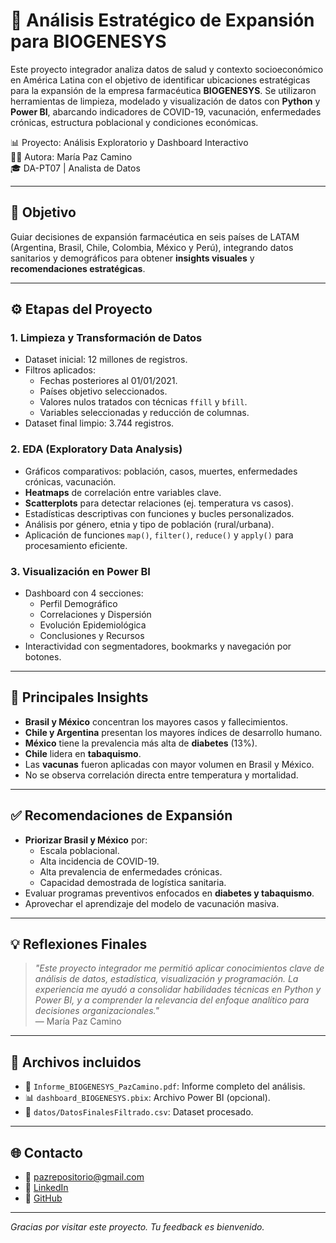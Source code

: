# 🧬 Análisis Estratégico de Expansión para BIOGENESYS

Este proyecto integrador analiza datos de salud y contexto socioeconómico en América Latina con el objetivo de identificar ubicaciones estratégicas para la expansión de la empresa farmacéutica **BIOGENESYS**. Se utilizaron herramientas de limpieza, modelado y visualización de datos con **Python** y **Power BI**, abarcando indicadores de COVID-19, vacunación, enfermedades crónicas, estructura poblacional y condiciones económicas.

📊 Proyecto: Análisis Exploratorio y Dashboard Interactivo  
👩‍💻 Autora: María Paz Camino  
🎓 DA-PT07 | Analista de Datos  

---

## 🎯 Objetivo

Guiar decisiones de expansión farmacéutica en seis países de LATAM (Argentina, Brasil, Chile, Colombia, México y Perú), integrando datos sanitarios y demográficos para obtener **insights visuales** y **recomendaciones estratégicas**.

---

## ⚙️ Etapas del Proyecto

### 1. **Limpieza y Transformación de Datos**
- Dataset inicial: 12 millones de registros.
- Filtros aplicados:
  - Fechas posteriores al 01/01/2021.
  - Países objetivo seleccionados.
  - Valores nulos tratados con técnicas `ffill` y `bfill`.
  - Variables seleccionadas y reducción de columnas.
- Dataset final limpio: 3.744 registros.

### 2. **EDA (Exploratory Data Analysis)**
- Gráficos comparativos: población, casos, muertes, enfermedades crónicas, vacunación.
- **Heatmaps** de correlación entre variables clave.
- **Scatterplots** para detectar relaciones (ej. temperatura vs casos).
- Estadísticas descriptivas con funciones y bucles personalizados.
- Análisis por género, etnia y tipo de población (rural/urbana).
- Aplicación de funciones `map()`, `filter()`, `reduce()` y `apply()` para procesamiento eficiente.

### 3. **Visualización en Power BI**
- Dashboard con 4 secciones:
  - Perfil Demográfico
  - Correlaciones y Dispersión
  - Evolución Epidemiológica
  - Conclusiones y Recursos
- Interactividad con segmentadores, bookmarks y navegación por botones.

---

## 🧠 Principales Insights

- **Brasil y México** concentran los mayores casos y fallecimientos.
- **Chile y Argentina** presentan los mayores índices de desarrollo humano.
- **México** tiene la prevalencia más alta de **diabetes** (13%).
- **Chile** lidera en **tabaquismo**.
- Las **vacunas** fueron aplicadas con mayor volumen en Brasil y México.
- No se observa correlación directa entre temperatura y mortalidad.

---

## ✅ Recomendaciones de Expansión

- **Priorizar Brasil y México** por:
  - Escala poblacional.
  - Alta incidencia de COVID-19.
  - Alta prevalencia de enfermedades crónicas.
  - Capacidad demostrada de logística sanitaria.
- Evaluar programas preventivos enfocados en **diabetes y tabaquismo**.
- Aprovechar el aprendizaje del modelo de vacunación masiva.

---

## 💡 Reflexiones Finales

> _"Este proyecto integrador me permitió aplicar conocimientos clave de análisis de datos, estadística, visualización y programación. La experiencia me ayudó a consolidar habilidades técnicas en Python y Power BI, y a comprender la relevancia del enfoque analítico para decisiones organizacionales."_  
> — María Paz Camino

---

## 📂 Archivos incluidos

- 📄 `Informe_BIOGENESYS_PazCamino.pdf`: Informe completo del análisis.
- 📊 `dashboard_BIOGENESYS.pbix`: Archivo Power BI (opcional).
- 📁 `datos/DatosFinalesFiltrado.csv`: Dataset procesado.

---

## 🌐 Contacto

- 📧 pazrepositorio@gmail.com  
- 🔗 [LinkedIn](https://www.linkedin.com/in/pazcamino)  
- 💼 [GitHub](https://github.com/pazcaminoDA)

---

_Gracias por visitar este proyecto. Tu feedback es bienvenido._

